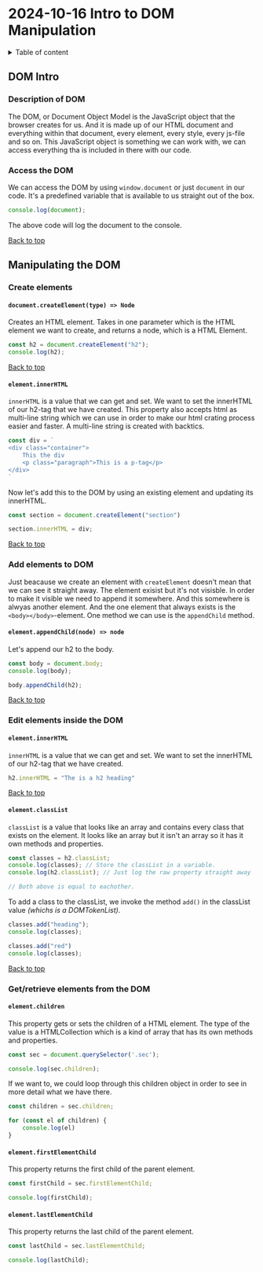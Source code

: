 # 2024-10-16 Intro to DOM Manipulation

<details>
<summary>Table of content</summary>

- [Intro](#dom-intro)
    - [Description of DOM](#description-of-dom)
    - [Access the DOM](#access-the-dom)
- [Manipulating the DOM](#manipulating-the-dom)
    - [Create Elements](#create-elements)
        - [createElement](#documentcreateelementtype--node)
    - [Add elements to DOM](#add-elements-to-dom)
        - [appendChild](#elementappendchildnode--node)
    - [Edit elements inside the DOM](#edit-elements-inside-the-dom)
        - [innerHTML](#elementinnerhtml)
        - [classList](#elementclasslist)

</details>


## DOM Intro 

### Description of DOM
The DOM, or Document Object Model is the JavaScript object that the browser creates for us. And it is made up of our HTML document and everything within that document, every element, every style, every js-file and so on. This JavaScript object is something we can work with, we can access everything tha is included in there with our code.

### Access the DOM

We can access the DOM by using `window.document` or just `document` in our code. It's a predefined variable that is available to us straight out of the box.

```js
console.log(document);
```

The above code will log the document to the console.

[Back to top](#2024-10-16-intro-to-dom-manipulation)

##  Manipulating the DOM

### Create elements

#### `document.createElement(type) => Node`

Creates an HTML element. Takes in one parameter which is the HTML element we want to create, and returns a node, which is a HTML Element. 

```js
const h2 = document.createElement("h2");
console.log(h2);
```
[Back to top](#2024-10-16-intro-to-dom-manipulation)

#### `element.innerHTML`

`innerHTML` is a value that we can get and set. We want to set the innerHTML of our h2-tag that we have created. This property also accepts html as multi-line string which we can use in order to make our html crating process easier and faster. A multi-line string is created with backtics.

```js
const div = `
<div class="container">
    This the div
    <p class="paragraph">This is a p-tag</p>
</div>
`
```

Now let's add this to the DOM by using an existing element and updating its innerHTML.

```js
const section = document.createElement("section")

section.innerHTML = div;
```

[Back to top](#2024-10-16-intro-to-dom-manipulation)

### Add elements to DOM

Just beacause we create an element with `createElement` doesn't mean that we can see it straight away. The element exisist but it's not visisble. In order to make it visible we need to append it somewhere. And this somewhere is alwyas another element. And the one element that always exists is the `<body></body>`-element. One method we can use is the `appendChild` method.

#### `element.appendChild(node) => node`

Let's append our h2 to the body.

```js
const body = document.body;
console.log(body);

body.appendChild(h2);
```

[Back to top](#2024-10-16-intro-to-dom-manipulation)

### Edit elements inside the DOM

#### `element.innerHTML`

`innerHTML` is a value that we can get and set. We want to set the innerHTML of our h2-tag that we have created.

```js
h2.innerHTML = "The is a h2 heading"
```

[Back to top](#2024-10-16-intro-to-dom-manipulation)

#### `element.classList`

`classList` is a value that looks like an array and contains every class that exists on the element. It looks like an array but it isn't an array so it has it own methods and properties.

```js
const classes = h2.classList;
console.log(classes); // Store the classList in a variable.
console.log(h2.classList); // Just log the raw property straight away

// Both above is equal to eachother.
```

To add a class to the classList, we invoke the method `add()` in the classList value _(whichs is a DOMTokenList)_.

```js
classes.add("heading");
console.log(classes);

classes.add("red")
console.log(classes);
```

[Back to top](#2024-10-16-intro-to-dom-manipulation)

### Get/retrieve elements from the DOM

#### `element.children` 

This property gets or sets the children of a HTML element. The type of the value is a HTMLCollection which is a kind of array that has its own methods and properties.

```js
const sec = document.querySelector('.sec');

console.log(sec.children);
```

If we want to, we could loop through this children object in order to see in more detail what we have there.

```js
const children = sec.children;

for (const el of children) {
    console.log(el)
}
```

#### `element.firstElementChild`

This property returns the first child of the parent element.

```js
const firstChild = sec.firstElementChild;

console.log(firstChild);
```

#### `element.lastElementChild`

This property returns the last child of the parent element.

```js
const lastChild = sec.lastElementChild;

console.log(lastChild);
```
